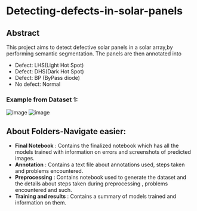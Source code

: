 # Detecting-defects-in-solar-panels
## Abstract
This project aims to detect defective solar panels in a solar array,by performing semantic segmentation. The panels are then annotated into 
- Defect: LHS(Light Hot Spot)
- Defect: DHS(Dark Hot Spot)
- Defect: BP (ByPass diode)
- No defect: Normal

### Example from Dataset 1:

![image](https://user-images.githubusercontent.com/98120916/221427037-22398ea1-101a-4012-ac72-55222ad2fd3a.png)
![image](https://user-images.githubusercontent.com/98120916/221427058-19e6f925-02f0-4a9c-9da9-d27dfddb0dea.png)



## About Folders-Navigate easier:
- **Final Notebook** : Contains the finalized notebook which has all the models trained with information on errors and screenshots of predicted images.
- **Annotation** : Contains a text file about annotations used, steps taken and problems encountered.
- **Preprocessing** : Contains notebook used to generate the dataset and the details about steps taken during preprocessing , problems encountered and such.
- **Training and results** : Contains a summary of models trained and information on them.




